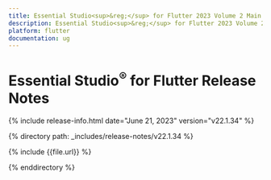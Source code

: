 ```yaml
---
title: Essential Studio<sup>&reg;</sup> for Flutter 2023 Volume 2 Main Release Release Notes  
description: Essential Studio<sup>&reg;</sup> for Flutter 2023 Volume 2 Main Release Release Notes  
platform: flutter
documentation: ug
---
```


# Essential Studio<sup>&reg;</sup> for Flutter  Release Notes  

{% include release-info.html date="June 21, 2023"  version="v22.1.34" %} 

{% directory path: _includes/release-notes/v22.1.34 %}

{% include {{file.url}} %}

{% enddirectory %}